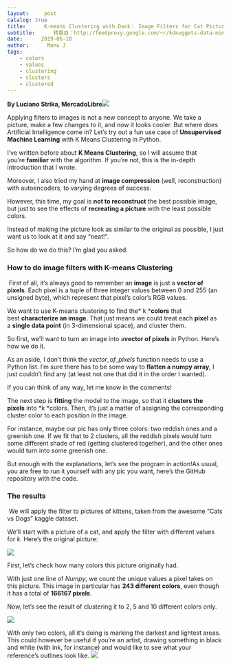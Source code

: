 ```yaml
---
layout:     post
catalog: true
title:      K-means Clustering with Dask： Image Filters for Cat Pictures
subtitle:      转载自：http://feedproxy.google.com/~r/kdnuggets-data-mining-analytics/~3/XRp_bWDEw48/k-means-clustering-dask-image-filters.html
date:      2019-06-18
author:      Manu J
tags:
    - colors
    - values
    - clustering
    - clusters
    - clustered
---
```


**By Luciano Strika, MercadoLibre**![](http://www.datastuff.tech/wp-content/uploads/2019/05/imgonline-com-ua-twotoone-gdUV0rDxqoi-e1559535703457.jpg)


Applying filters to images is not a new concept to anyone. We take a picture, make a few changes to it, and now it looks cooler. But where does Artificial Intelligence come in? Let’s try out a fun use case of **Unsupervised Machine Learning** with K Means Clustering in Python.

I’ve written before about **K Means Clustering**, so I will assume that you’re **familiar** with the algorithm. If you’re not, this is the in-depth introduction that I wrote.

Moreover, I also tried my hand at **image compression** (well, reconstruction) with autoencoders, to varying degrees of success.

However, this time, my goal is **not to reconstruct** the best possible image, but just to see the effects of **recreating a picture** with the least possible colors.

Instead of making the picture look as similar to the original as possible, I just want us to look at it and say “neat!”.

So how do we do this? I’m glad you asked.

### How to do image filters with K-means Clustering

 First of all, it’s always good to remember an **image** is just a **vector of pixels**. Each pixel is a tuple of three integer values between 0 and 255 (an unsigned byte), which represent that pixel’s color’s RGB values.

We want to use K-means clustering to find the* k ***colors** that best **characterize an image**. That just means we could treat each **pixel** as a **single data point** (in 3-dimensional space), and cluster them.

So first, we’ll want to turn an image into a**vector of pixels** in Python. Here’s how we do it.


As an aside, I don’t think the *vector_of_pixels* function needs to use a Python list. I’m sure there has to be some way to **flatten a numpy array**, I just couldn’t find any (at least not one that did it in the order I wanted).

If you can think of any way, let me know in the comments!

The next step is **fitting** the model to the image, so that it **clusters the pixels** into *k *colors. Then, it’s just a matter of assigning the corresponding cluster color to each position in the image.


For instance, maybe our pic has only three colors: two reddish ones and a greenish one. If we fit that to 2 clusters, all the reddish pixels would turn some different shade of red (getting clustered together), and the other ones would turn into some greenish one.

But enough with the explanations, let’s see the program in action!As usual, you are free to run it yourself with any pic you want, here’s the GitHub repository with the code.

### The results

 We will apply the filter to pictures of kittens, taken from the awesome “Cats vs Dogs” kaggle dataset.

We’ll start with a picture of a cat, and apply the filter with different values for *k*. Here’s the original picture:

![](http://www.datastuff.tech/wp-content/uploads/2019/06/cat.1095.jpg)
 

First, let’s check how many colors this picture originally had.


With just one line of *Numpy*, we count the unique values a pixel takes on this picture. This image in particular has **243 different colors**, even though it has a total of **166167 pixels**.

Now, let’s see the result of clustering it to 2, 5 and 10 different colors only.

![](http://www.datastuff.tech/wp-content/uploads/2019/06/cat.1095.2.jpg)


With only two colors, all it’s doing is marking the darkest and lightest areas. This could however be useful if you’re an artist, drawing something in black and white (with ink, for instance) and would like to see what your reference’s outlines look like.
![](http://www.datastuff.tech/wp-content/uploads/2019/06/cat.1095.5.jpg)

